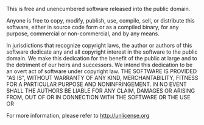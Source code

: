 This is free and unencumbered software released into the public domain.

Anyone is free to copy, modify, publish, use, compile, sell, or
distribute this software, either in source code form or as a compiled
binary, for any purpose, commercial or non-commercial, and by any
means.

In jurisdictions that recognize copyright laws, the author or authors
of this software dedicate any and all copyright interest in the
software to the public domain. We make this dedication for the benefit
of the public at large and to the detriment of our heirs and
successors. We intend this dedication to be an overt act of
software under copyright law.
THE SOFTWARE IS PROVIDED "AS IS", WITHOUT WARRANTY OF ANY KIND,
MERCHANTABILITY, FITNESS FOR A PARTICULAR PURPOSE AND NONINFRINGEMENT.
IN NO EVENT SHALL THE AUTHORS BE LIABLE FOR ANY CLAIM, DAMAGES OR
ARISING FROM, OUT OF OR IN CONNECTION WITH THE SOFTWARE OR THE USE OR

For more information, please refer to <http://unlicense.org>
